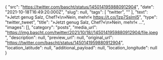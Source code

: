 {
  "src": "https://twitter.com/bascht/status/1450141959880912904",
  "date": "2021-10-18T16:49:20.000Z",
  "slug": null,
  "tags": [
    "twitter",
    ""
  ],
  "text": "»Jetzt genug Salz, Chef?«\n»Nein, mehr!« https://t.co/1zp7SslmI5",
  "type": "twitter_tweet",
  "title": "»Jetzt genug Salz, Chef?«\n»Nein, mehr!« …",
  "images": [],
  "category": "posts",
  "media_url": "https://img.bascht.com/twitter/2021/10/18//1450141959880912904/file.jpeg",
  "description": null,
  "preview_url": null,
  "original_url": "https://twitter.com/bascht/status/1450141959880912904",
  "location_latitude": null,
  "additional_payload": null,
  "location_longitude": null
}